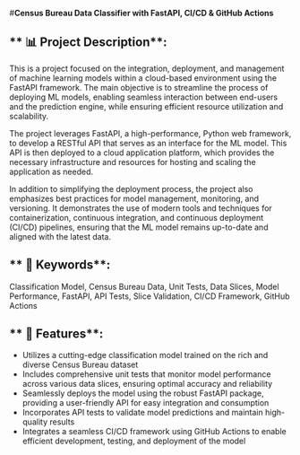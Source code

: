 #**Census Bureau Data Classifier with FastAPI, CI/CD & GitHub Actions**

## ** 📊 Project Description**:
This is a project focused on the integration, deployment, and management of machine learning models within a cloud-based environment using the FastAPI framework. The main objective is to streamline the process of deploying ML models, enabling seamless interaction between end-users and the prediction engine, while ensuring efficient resource utilization and scalability.

The project leverages FastAPI, a high-performance, Python web framework, to develop a RESTful API that serves as an interface for the ML model. This API is then deployed to a cloud application platform, which provides the necessary infrastructure and resources for hosting and scaling the application as needed.

In addition to simplifying the deployment process, the project also emphasizes best practices for model management, monitoring, and versioning. It demonstrates the use of modern tools and techniques for containerization, continuous integration, and continuous deployment (CI/CD) pipelines, ensuring that the ML model remains up-to-date and aligned with the latest data.

## ** 🔑 Keywords**:
Classification Model, Census Bureau Data, Unit Tests, Data Slices, Model Performance, FastAPI, API Tests, Slice Validation, CI/CD Framework, GitHub Actions

## ** 📝 Features**:
- Utilizes a cutting-edge classification model trained on the rich and diverse Census Bureau dataset
- Includes comprehensive unit tests that monitor model performance across various data slices, ensuring optimal accuracy and reliability
- Seamlessly deploys the model using the robust FastAPI package, providing a user-friendly API for easy integration and consumption
- Incorporates API tests to validate model predictions and maintain high-quality results
- Integrates a seamless CI/CD framework using GitHub Actions to enable efficient development, testing, and deployment of the model
